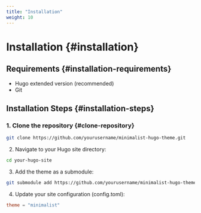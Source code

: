 ```yaml
---
title: "Installation"
weight: 10
---
```


# Installation {#installation}

## Requirements {#installation-requirements}
- Hugo extended version (recommended)
- Git

## Installation Steps {#installation-steps}

### 1. Clone the repository {#clone-repository}
```bash
git clone https://github.com/yourusername/minimalist-hugo-theme.git
```

2. Navigate to your Hugo site directory:
```bash
cd your-hugo-site
```

3. Add the theme as a submodule:
```bash
git submodule add https://github.com/yourusername/minimalist-hugo-theme.git themes/minimalist
```

4. Update your site configuration (config.toml):
```toml
theme = "minimalist"
